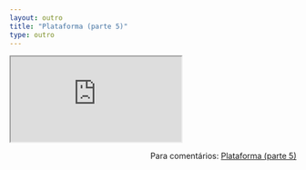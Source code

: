 ```yaml
---
layout: outro
title: "Plataforma (parte 5)"
type: outro
---
```


<iframe src="https://docs.google.com/document/d/e/2PACX-1vSO4_EZLH9bmqWzen9skKpdX7nTLBamg9G8-iVH895AqNcKeo5R4OHE-k9EZOtWrGhsYxfB_4pydm7p/pub?embedded=true"></iframe>

<span style="float:right">Para comentários: [Plataforma (parte 5)](https://docs.google.com/document/d/1zA1bwc-A70gChG47dEhb7l5ZI-g4BBWFElubuEeOFUI/edit?usp=sharing)</span>
